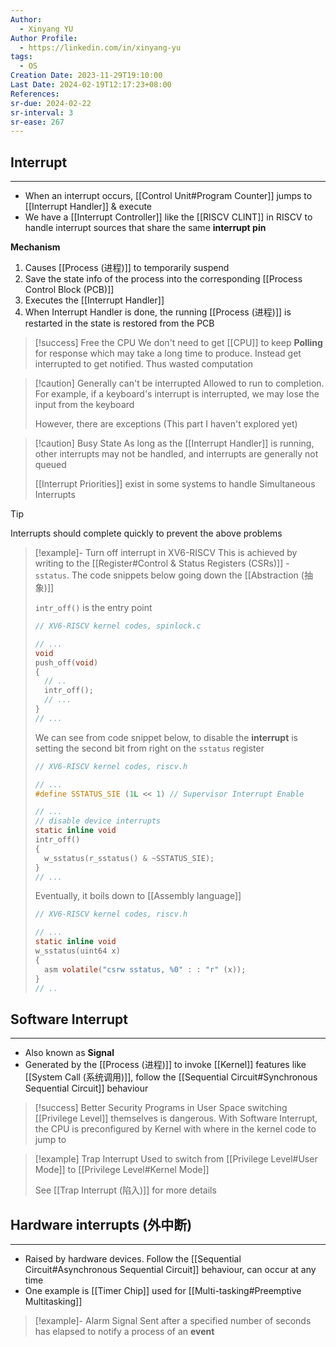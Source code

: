 ```yaml
---
Author:
  - Xinyang YU
Author Profile:
  - https://linkedin.com/in/xinyang-yu
tags:
  - OS
Creation Date: 2023-11-29T19:10:00
Last Date: 2024-02-19T12:17:23+08:00
References: 
sr-due: 2024-02-22
sr-interval: 3
sr-ease: 267
---
```

## Interrupt
---
- When an interrupt occurs, [[Control Unit#Program Counter]] jumps to [[Interrupt Handler]] & execute 
- We have a [[Interrupt Controller]] like the [[RISCV CLINT]] in RISCV to handle interrupt sources that share the same **interrupt pin**

**Mechanism**
1. Causes [[Process (进程)]] to temporarily suspend
2. Save the state info of the process into the corresponding [[Process Control Block (PCB)]]
3. Executes the [[Interrupt Handler]]
4. When Interrupt Handler is done, the running [[Process (进程)]] is restarted in the state is restored from the PCB

>[!success] Free the CPU
> We don't need to get [[CPU]] to keep **Polling** for response which may take a long time to produce. Instead get interrupted to get notified. Thus wasted computation


>[!caution] Generally can't be interrupted
> Allowed to run to completion. For example, if a keyboard's interrupt is interrupted, we may lose the input from the keyboard
> 
> However, there are exceptions (This part I haven't explored yet)

>[!caution] Busy State
> As long as the [[Interrupt Handler]] is running, other interrupts may not be handled, and interrupts are generally not queued
> 
> [[Interrupt Priorities]] exist in some systems to handle Simultaneous Interrupts

>[!tip]
>Interrupts should complete quickly to prevent the above problems


>[!example]- Turn off interrupt in XV6-RISCV
> This is achieved by writing to the [[Register#Control & Status Registers (CSRs)]] - `sstatus`. The code snippets below going down the [[Abstraction (抽象)]] 
> 
> `intr_off()` is the entry point
> ```c {8} title="spinlock.c"
> // XV6-RISCV kernel codes, spinlock.c
> 
> // ...
> void
> push_off(void)
> {
>   // ..
>   intr_off();
>   // ...
> }
> // ...
> ```
> 
> We can see from code snippet below, to disable the **interrupt** is setting the second bit from right on the `sstatus` register
> ```c {11} title="riscv.h"
> // XV6-RISCV kernel codes, riscv.h
> 
> // ...
> #define SSTATUS_SIE (1L << 1) // Supervisor Interrupt Enable
> 
> // ...
> // disable device interrupts
> static inline void
> intr_off()
> {
>   w_sstatus(r_sstatus() & ~SSTATUS_SIE);
> }
> // ...
> ```
> 
> Eventually, it boils down to [[Assembly language]]
> ```c {7} title="riscv.h"
> // XV6-RISCV kernel codes, riscv.h
> 
> // ...
> static inline void 
> w_sstatus(uint64 x)
> {
>   asm volatile("csrw sstatus, %0" : : "r" (x));
> }
> // ..
> ```

## Software Interrupt
---
- Also known as **Signal**
- Generated by the [[Process (进程)]] to invoke [[Kernel]] features like [[System Call (系统调用)]], follow the [[Sequential Circuit#Synchronous Sequential Circuit]] behaviour

>[!success] Better Security
> Programs in User Space switching [[Privilege Level]] themselves is dangerous. With Software Interrupt, the CPU is preconfigured by Kernel with where in the kernel code to jump to

>[!example] Trap Interrupt
> Used to switch from [[Privilege Level#User Mode]] to [[Privilege Level#Kernel Mode]]
> 
> See [[Trap Interrupt (陷入)]] for more details






## Hardware interrupts (外中断)
---
- Raised by hardware devices. Follow the [[Sequential Circuit#Asynchronous Sequential Circuit]] behaviour, can occur at any time
- One example is [[Timer Chip]] used for [[Multi-tasking#Preemptive Multitasking]]

>[!example]- Alarm Signal
> Sent after a specified number of seconds has elapsed to notify a process of an **event**